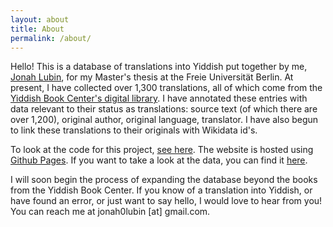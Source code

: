 ```yaml
---
layout: about 
title: About
permalink: /about/
---
```


Hello! This is a database of translations into Yiddish put together by me, [Jonah Lubin](https://jonahlubin.net/), for my Master's thesis at the Freie Universität Berlin. At present, I have collected over 1,300 translations, all of which come from the [Yiddish Book Center's digital library](https://www.yiddishbookcenter.org/collections/digital-yiddish-library). I have annotated these entries with data relevant to their status as translations: source text 
(of which there are over 1,200), original author, original language, translator. I have also begun to link these translations to their originals with Wikidata id's.

To look at the code for this project, [see here](https://github.com/sreyfe/iberz_mark_ii). The website is hosted using [Github Pages](https://github.com/sreyfe/iberz). If you want to take a look at the data, you can find it [here](https://github.com/sreyfe/iberz_data).

I will soon begin the process of expanding the database beyond the books from the Yiddish Book Center. If you know of a translation into Yiddish, or have found an error, 
or just want to say hello, I would love to hear from you! You can reach me at jonah0lubin \[at\] gmail.com.
